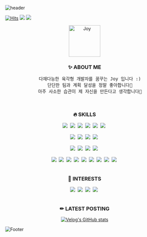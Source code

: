 <!-- Header -->
![header](https://capsule-render.vercel.app/api?type=Waving&color=0:FFFFFF,200:fcf4d4&height=250&section=header&text=I'm%20Joy&desc=👋%20Great%20to%20see%20you,&fontSize=50&animation=twinkling&fontColor=343434&fontAlign=80&descAlign=75&descAlignY=35)

[![Hits](https://hits.seeyoufarm.com/api/count/incr/badge.svg?url=https%3A%2F%2Fgithub.com%2FJoyhyonie&count_bg=%23343434&title_bg=%23343434&icon=github.svg&icon_color=%23FFFFFF&title=hits&edge_flat=false)](https://hits.seeyoufarm.com)
<a href="https://velog.io/@joyhyonie" target="_blank"><img src="https://img.shields.io/badge/Velog-20C997?logo=velog&logoColor=white"/></a>
<a href="mailto:joyhyonie@gmail.com" target="_blank"><img src="https://img.shields.io/badge/Gmail-EA4335?logo=gmail&logoColor=white"/></a>

<p align="center">
  <img src="https://github.com/Joyhyonie/Joyhyonie/assets/109155268/b5c94e77-eb30-4651-ba7f-05f62ab96345" alt="Joy" width="100">
</p>

<div align="center" >
  
  <!-- About me -->
  <h3>✨ ABOUT ME</h3>
  
  <pre>
    다재다능한 육각형 개발자를 꿈꾸는 Joy 입니다 :)
    단단한 팀과 계획 달성을 정말 좋아합니다🦾
    아주 사소한 습관이 제 자신을 만든다고 생각합니다🐥</pre>

  <br>
  <!-- Skills & Interests -->
  <h3>🔥 SKILLS </h3>
  <img src="https://img.shields.io/badge/Java-5382a1?style=flat-square&logo=java&logoColor=white"/>&nbsp;
  <img src="https://img.shields.io/badge/Spring Boot-6DB33F?style=flat-square&logo=springboot&logoColor=white"/>&nbsp;
  <img src="https://img.shields.io/badge/Spring-6DB33F?style=flat-square&logo=spring&logoColor=white"/>&nbsp;
  <img src="https://img.shields.io/badge/Spring Data JPA-6DB33F?style=flat-square&logo=springdatajpa&logoColor=white"/>&nbsp;
  <img src="https://img.shields.io/badge/JPA-59666C?style=flat-square&logo=hibernate&logoColor=white"/>&nbsp;
  <img src="https://img.shields.io/badge/MyBatis-D40000?style=flat-square&logo=mybatis&logoColor=white"/>&nbsp;
  <br><br>
  <img src="https://img.shields.io/badge/Oracle-F80000?style=flat-square&logo=oracle&logoColor=white"/>&nbsp;
  <img src="https://img.shields.io/badge/MySQL-4479A1?style=flat-square&logo=mysql&logoColor=white"/>&nbsp;
  <img src="https://img.shields.io/badge/Amazon RDS-527FFF?style=flat-square&logo=amazonrds&logoColor=white"/>&nbsp;
  <img src="https://img.shields.io/badge/Amazon EC2-FF9900?style=flat-square&logo=amazonec2&logoColor=white"/>&nbsp;
  <br><br>
  <img src="https://img.shields.io/badge/HTML5-E34F26?style=flat-square&logo=html5&logoColor=white"/>&nbsp;
  <img src="https://img.shields.io/badge/CSS3-1572B6?style=flat-square&logo=css3&logoColor=white"/>&nbsp;
  <img src="https://img.shields.io/badge/JavaScript-F7DF1E?style=flat-square&logo=javascript&logoColor=white"/>&nbsp;
  <img src="https://img.shields.io/badge/React-61DAFB?style=flat-square&logo=react&logoColor=white"/>&nbsp;
  <br><br>
  <img src="https://img.shields.io/badge/Eclipse-2C2255?style=flat-square&logo=eclipseide&logoColor=white"/>&nbsp;
  <img src="https://img.shields.io/badge/STS 4-6DB33F?style=flat-square&logo=&logoColor=white"/>&nbsp;
  <img src="https://img.shields.io/badge/VS Code-007ACC?style=flat-square&logo=visualstudiocode&logoColor=white"/>&nbsp;
  <img src="https://img.shields.io/badge/SQL Developer-C5D5EC?style=flat-square&logo=&logoColor=white"/>&nbsp;
  <img src="https://img.shields.io/badge/Git-F05032?style=flat-square&logo=git&logoColor=white"/>&nbsp;
  <img src="https://img.shields.io/badge/Github-181717?style=flat-square&logo=github&logoColor=white"/>&nbsp;
  <img src="https://img.shields.io/badge/Slack-4A154B?style=flat-square&logo=slack&logoColor=white"/>&nbsp;
  <img src="https://img.shields.io/badge/Figma-F24E1E?style=flat-square&logo=figma&logoColor=white"/>&nbsp;
  <img src="https://img.shields.io/badge/Notion-000000?style=flat-square&logo=notion&logoColor=white"/>&nbsp;
  <br><br>
  
  <h3>🌈 INTERESTS </h3>

  <img src="https://img.shields.io/badge/JUnit5-25A162?style=flat-square&logo=junit5&logoColor=white">&nbsp;
  <img src="https://img.shields.io/badge/Linux-FCC624?style=flat-square&logo=linux&logoColor=white">&nbsp;
  <img src="https://img.shields.io/badge/Docker-2496ED?style=flat-square&logo=docker&logoColor=white"/>&nbsp;
  <img src="https://img.shields.io/badge/Redux-764ABC?style=flat-square&logo=redux&logoColor=white"/>&nbsp;
  <br><br>

  <!-- Latest posting -->
  <h3>✏ LATEST POSTING </h3>
  
  [![Velog's GitHub stats](https://velog-readme-stats.vercel.app/api?name=joyhyonie&color=dark)](https://github.com/joyhyonie/velog-readme-stats)

</div>

<!-- Footer -->
![Footer](https://capsule-render.vercel.app/api?type=Waving&color=0:FFFFFF,200:fcf4d4&height=100&section=Footer)
